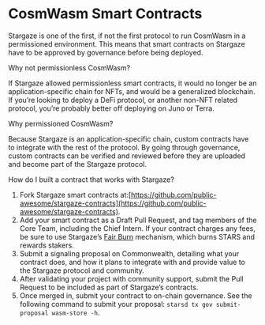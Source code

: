 # CosmWasm Smart Contracts

Stargaze is one of the first, if not the first protocol to run CosmWasm in a permissioned environment. This means that smart contracts on Stargaze have to be approved by governance before being deployed.

Why not permissionless CosmWasm?

If Stargaze allowed permissionless smart contracts, it would no longer be an application-specific chain for NFTs, and would be a generalized blockchain. If you’re looking to deploy a DeFi protocol, or another non-NFT related protocol, you’re probably better off deploying on Juno or Terra.

Why permissioned CosmWasm?

Because Stargaze is an application-specific chain, custom contracts have to integrate with the rest of the protocol. By going through governance, custom contracts can be verified and reviewed before they are uploaded and become part of the Stargaze protocol.

How do I built a contract that works with Stargaze?

1. Fork Stargaze smart contracts at:[https://github.com/public-awesome/stargaze-contracts](https://github.com/public-awesome/stargaze-contracts).
2. Add your smart contract as a Draft Pull Request, and tag members of the Core Team, including the Chief Intern. If your contract charges any fees, be sure to use Stargaze’s [Fair Burn](https://github.com/public-awesome/stargaze-contracts/blob/main/packages/sg-std/src/fees.rs#L10) mechanism, which burns STARS and rewards stakers.
3. Submit a signaling proposal on Commonwealth, detailing what your contract does, and how it plans to integrate with and provide value to the Stargaze protocol and community.
4. After validating your project with community support, submit the Pull Request to be included as part of Stargaze’s contracts.
5. Once merged in, submit your contract to on-chain governance. See the following command to submit your proposal: `starsd tx gov submit-proposal wasm-store -h`.
